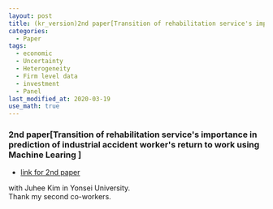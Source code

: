 ```yaml
---
layout: post
title: (kr_version)2nd paper[Transition of rehabilitation service's importance in prediction of industrial accident worker's return to work using Machine Learing ]
categories:
  - Paper
tags:
  - economic
  - Uncertainty 
  - Heterogeneity
  - Firm level data
  - investment
  - Panel
last_modified_at: 2020-03-19
use_math: true
---
```


### 2nd paper[Transition of rehabilitation service's importance in prediction of industrial accident worker's return to work using Machine Learing ]

* [link for 2nd paper](https://drive.google.com/uc?export=view&id=1O60G_-0Jjs92E3hpUN72knhzXCxw6ibh)  

with Juhee Kim in Yonsei University.  
Thank my second co-workers.